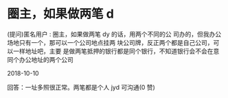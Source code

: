 # 圈主，如果做两笔 d

(提问)匿名用户 : 圈主，如果做两笔 dy 的话，用两个不同的公 司办的，但我办公场地只有一个，那可以一个公司地点挂两 块公司牌，反正两个都是自己公司，可以一样地址吧，主要 是做两笔抵押的银行都是同个银行，不知道银行会不会在意 同个办公地址的两个公司

2018-10-10

回答：一址多照很正常。两笔都是个人 jyd 可沟通(0 赞)